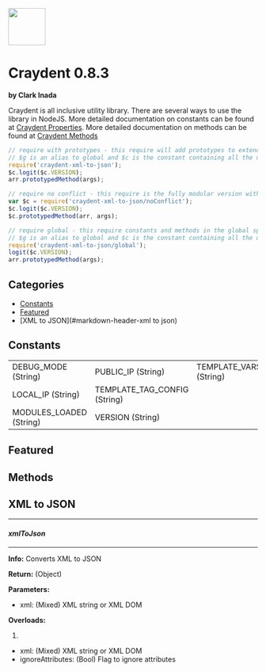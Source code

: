 <img src="http://craydent.com/JsonObjectEditor/img/svgs/craydent-logo.svg" width=75 height=75/>

# Craydent 0.8.3
**by Clark Inada**

Craydent is all inclusive utility library.  There are several ways to use the library in NodeJS.
More detailed documentation on constants can be found at [Craydent Properties](http://www.craydent.com/JsonObjectEditor/docs.html#/property/CraydentNode).
More detailed documentation on methods can be found at [Craydent Methods](http://www.craydent.com/JsonObjectEditor/docs.html#/method/CraydentNode)

```js
// require with prototypes - this require will add prototypes to extend classes and add two constants ($c, $g) to the global space.
// $g is an alias to global and $c is the constant containing all the utility methods and properties.
require('craydent-xml-to-json');
$c.logit($c.VERSION);
arr.prototypedMethod(args);
```

```js
// require no conflict - this require is the fully modular version with no global constants, prototypes, or methods.
var $c = require('craydent-xml-to-json/noConflict');
$c.logit($c.VERSION);
$c.prototypedMethod(arr, args);
```

```js
// require global - this require constants and methods in the global space and add prototypes to extend classes.
// $g is an alias to global and $c is the constant containing all the utility methods and properties.
require('craydent-xml-to-json/global');
logit($c.VERSION);
arr.prototypedMethod(args);
```

## Categories

* [Constants](#markdown-header-constants)
* [Featured](#markdown-header-featured)
* [XML to JSON](#markdown-header-xml to json)

<a name='markdown-header-constants'></a>
## Constants

| | | |
| ----- | ----- | ----- |
| DEBUG_MODE (String) |PUBLIC_IP (String) |TEMPLATE_VARS (String) |
LOCAL_IP (String) |TEMPLATE_TAG_CONFIG (String) |
MODULES_LOADED (String) |VERSION (String) |

<a name='markdown-header-featured'></a>
## Featured



## Methods

<a name='markdown-header-xml to json'></a>
## XML to JSON

*** 
#### _xmlToJson_ 
***

**Info:** Converts XML to JSON

**Return:** (Object)

**Parameters:**

* xml: (Mixed) XML string or XML DOM

**Overloads:**

1)

* xml: (Mixed) XML string or XML DOM
* ignoreAttributes: (Bool) Flag to ignore attributes

